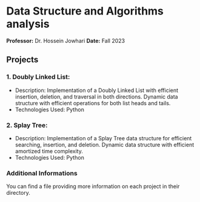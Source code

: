 # Data Structure and Algorithms analysis
<b>Professor:</b> Dr. Hossein Jowhari
<b>Date:</b> Fall 2023

## Projects
### 1. Doubly Linked List:
- Description: Implementation of a Doubly Linked List with efficient insertion, deletion, and traversal in both directions. Dynamic data structure with efficient operations for both list heads and tails.
- Technologies Used: Python
### 2. Splay Tree:
- Description: Implementation of a Splay Tree data structure for efficient searching, insertion, and deletion. Dynamic data structure with efficient amortized time complexity.
- Technologies Used: Python

### Additional Informations
You can find a file providing more information on each project in their directory.
